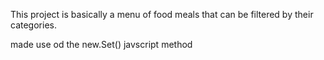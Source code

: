 This project is basically a menu of food meals that can be filtered by their categories.

made use od the new.Set() javscript method
